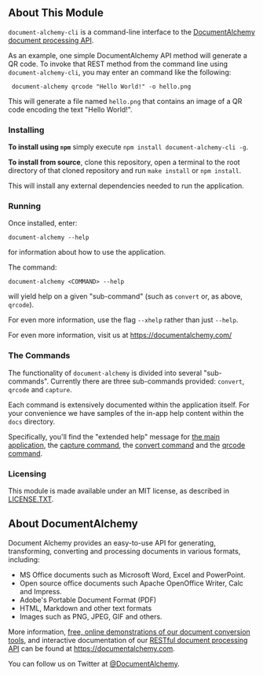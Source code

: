 ## About This Module

`document-alchemy-cli` is a command-line interface to the [DocumentAlchemy document processing API](https://documentalchemy.com/api-doc).

As an example, one simple DocumentAlchemy API method will generate a QR code. To invoke that REST method from the command line using `document-alchemy-cli`, you may enter an command like the following:

     document-alchemy qrcode "Hello World!" -o hello.png

This will generate a file named `hello.png` that contains an image of a QR code encoding the text "Hello World!".

### Installing

**To install using `npm`** simply execute `npm install document-alchemy-cli -g`.

**To install from source**, clone this repository, open a terminal to the root directory of that cloned repository and run `make install` or `npm install`.

This will install any external dependencies needed to run the application.

### Running

Once installed, enter:

    document-alchemy --help

for information about how to use the application.

The command:

    document-alchemy <COMMAND> --help

will yield help on a given "sub-command" (such as `convert` or, as above, `qrcode`).

For even more information, use the flag `--xhelp` rather than just `--help`.

For even more information, visit us at <https://documentalchemy.com/>

### The Commands

The functionality of `document-alchemy` is divided into several "sub-commands".  Currently there are three sub-commands provided: `convert`, `qrcode` and `capture`.

Each command is extensively documented within the application itself. For your convenience we have samples of the in-app help content within the `docs` directory.

Specifically, you'll find the "extended help" message for [the main application](https://github.com/DocumentAlchemy/document-alchemy-cli/blob/master/docs/xhelp-main.md#extended-help-for-the-documentalchemy-cli-application), the [capture command](https://github.com/DocumentAlchemy/document-alchemy-cli/blob/master/docs/xhelp-capture.md#extended-help-for-the-capture-command), the [convert command](https://github.com/DocumentAlchemy/document-alchemy-cli/blob/master/docs/xhelp-convert.md#extended-help-for-the-convert-command) and the [qrcode command](https://github.com/DocumentAlchemy/document-alchemy-cli/blob/master/docs/xhelp-qrcode.md#extended-help-for-the-qrcode-command).

### Licensing

This module is made available under an MIT license, as described in [LICENSE.TXT](https://github.com/DocumentAlchemy/document-alchemy-cli/blob/master/LICENSE.TXT).

## About DocumentAlchemy

Document Alchemy provides an easy-to-use API for generating, transforming, converting and processing documents in various formats, including:

 * MS Office documents such as Microsoft Word, Excel and PowerPoint.
 * Open source office documents such Apache OpenOffice Writer, Calc and Impress.
 * Adobe's Portable Document Format (PDF)
 * HTML, Markdown and other text formats
 * Images such as PNG, JPEG, GIF and others.

More information, [free, online demonstrations of our document conversion tools](https://documentalchemy.com/demo), and interactive documentation of our [RESTful document processing API](https://documentalchemy.com/api-doc) can be found at <https://documentalchemy.com>.

You can follow us on Twitter at [@DocumentAlchemy](http://twitter.com/DocumentAlchemy).
